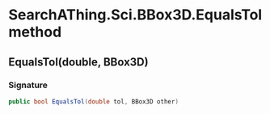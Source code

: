 # SearchAThing.Sci.BBox3D.EqualsTol method
## EqualsTol(double, BBox3D)
### Signature
```csharp
public bool EqualsTol(double tol, BBox3D other)
```
